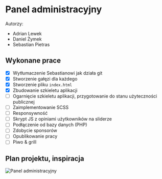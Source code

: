 # Panel administracyjny
Autorzy:
 - Adrian Lewek
 - Daniel Żymek
 - Sebastian Pietras
## Wykonane prace
 - [x] Wytłumaczenie Sebastianowi jak działa git
 - [x] Stworzenie gałęzi dla każdego
 - [x] Stworzenie pliku `index.html`
 - [x] Zbudowanie szkieletu aplikacji
 - [ ] Ogarnięcie szkieletu aplikacji, przygotowanie do stanu użyteczności publicznej
 - [ ] Zaimplementowanie SCSS
 - [ ] Responsywność
 - [ ] Skrypt JS z opiniami użytkowników na sliderze
 - [ ] Podłączenie od bazy danych (PHP)
 - [ ] Zdobycie sponsorów
 - [ ] Opublikowanie pracy
 - [ ] Piwo & grill

 ## Plan projektu, inspiracja
![Panel administracyjny](https://windu.org/data/files/image/r/thumbs/940_626_fit_original_99_dsndnw.png)

